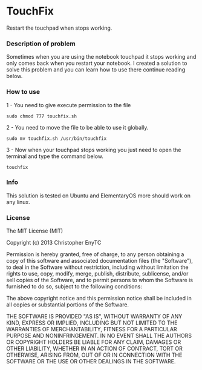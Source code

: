 TouchFix
========

Restart the touchpad when stops working.

### Description of problem

Sometimes when you are using the notebook touchpad it stops working and only comes back when you restart your notebook.
I created a solution to solve this problem and you can learn how to use there continue reading below.

### How to use

1 - You need to give execute permission to the file

`sudo chmod 777 touchfix.sh`

2 - You need to move the file to be able to use it globally.

`sudo mv touchfix.sh /usr/bin/touchfix`

3 - Now when your touchpad stops working you just need to open the terminal and type the command below.

`touchfix`

### Info

This solution is tested on Ubuntu and ElementaryOS more should work on any linux.

### License

The MIT License (MIT)

Copyright (c) 2013 Christopher EnyTC

Permission is hereby granted, free of charge, to any person obtaining a copy of
this software and associated documentation files (the "Software"), to deal in
the Software without restriction, including without limitation the rights to
use, copy, modify, merge, publish, distribute, sublicense, and/or sell copies of
the Software, and to permit persons to whom the Software is furnished to do so,
subject to the following conditions:

The above copyright notice and this permission notice shall be included in all
copies or substantial portions of the Software.

THE SOFTWARE IS PROVIDED "AS IS", WITHOUT WARRANTY OF ANY KIND, EXPRESS OR
IMPLIED, INCLUDING BUT NOT LIMITED TO THE WARRANTIES OF MERCHANTABILITY, FITNESS
FOR A PARTICULAR PURPOSE AND NONINFRINGEMENT. IN NO EVENT SHALL THE AUTHORS OR
COPYRIGHT HOLDERS BE LIABLE FOR ANY CLAIM, DAMAGES OR OTHER LIABILITY, WHETHER
IN AN ACTION OF CONTRACT, TORT OR OTHERWISE, ARISING FROM, OUT OF OR IN
CONNECTION WITH THE SOFTWARE OR THE USE OR OTHER DEALINGS IN THE SOFTWARE.

